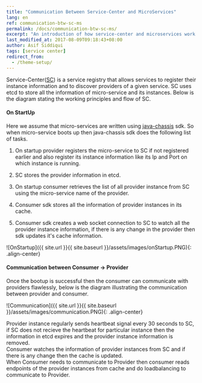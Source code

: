 ```yaml
---
title: "Communication Between Service-Center and MicroServices"
lang: en
ref: communication-btw-sc-ms
permalink: /docs/communication-btw-sc-ms/
excerpt: "An introduction of how service-center and microservices work together"
last_modified_at: 2017-08-09T09:18:43+08:00
author: Asif Siddiqui
tags: [service center]
redirect_from:
  - /theme-setup/
---
```


Service-Center([SC](https://github.com/ServiceComb/service-center)) is a service registry that allows services to register their instance information and to discover providers of a given service.
SC uses etcd to store all the information of micro-service and its instances. Below is the diagram stating the working principles and flow of SC.

#### On StartUp
Here we assume that micro-services are written using [java-chassis](https://github.com/ServiceComb/java-chassis) sdk. So when micro-service boots up then java-chassis sdk does the following list of tasks.

1. On startup provider registers the micro-service to SC if not registered earlier and also register its instance information like its Ip and Port on which instance is running.

2. SC stores the provider information in etcd.

3. On startup consumer retrieves the list of all provider instance from SC using the micro-service name of the provider.

4. Consumer sdk stores all the information of provider instances in its cache.

5. Consumer sdk creates a web socket connection to SC to watch all the provider instance information, if there is any change in the provider then sdk updates it's cache information.

![OnStartup]({{ site.url }}{{ site.baseurl }}/assets/images/onStartup.PNG){: .align-center}

#### Communication between Consumer -> Provider
Once the bootup is successful then the consumer can communicate with providers flawlessly, below is the diagram illustrating the communication between provider and consumer.

![Communication]({{ site.url }}{{ site.baseurl }}/assets/images/communication.PNG){: .align-center}

Provider instance regularly sends heartbeat signal every 30 seconds to SC, if SC does not recieve the heartbeat for particular instance then the information in etcd expires and the provider instance information is removed.  
Consumer watches the information of provider instances from SC and if there is any change then the cache is updated.  
When Consumer needs to communicate to Provider then consumer reads endpoints of the provider instances from cache and do loadbalancing to communicate to Provider.
